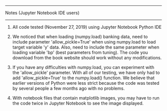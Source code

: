 **********************************
Notes (Jupyter Notebook IDE users)
**********************************

1. All code tested (November 27, 2019) using Jupyter Notebook Python IDE

2. We noticed that when loading (numpy.load) banking data, need to include parameter
 'allow_pickle=True' when using numpy.load to load target variable 'y' data. Also, need to
 include the same parameter when loading variable 'bp' (best parameters from tuning). The 
code you download from the book website should work without any modifications.

3. If you have any difficulties with numpy.load, you can experiment with the 'allow_pickle' 
parameter. With all of our testing, we have only had to add 'allow_pickle=True' to the 
numpy.load() function. We believe that earlier versions of Python were less strict because 
the code was tested by several people a few months ago with no problems.

4. With notebook files that contain matplotlib images, you may have to run the code twice
 in Jupyter Notebook to see the image displayed.